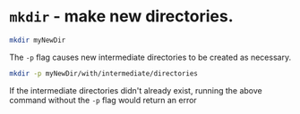 # `mkdir` - make new directories.

```bash
mkdir myNewDir
```

The `-p` flag causes new intermediate directories to be created as necessary.

```bash
mkdir -p myNewDir/with/intermediate/directories
```

If the intermediate directories didn't already exist, running the above command without the `-p` flag would return an error